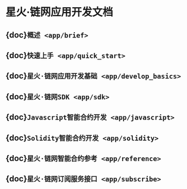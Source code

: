 # 星火·链网应用开发文档

## {doc}`概述 <app/brief>`
## {doc}`快速上手 <app/quick_start>`
## {doc}`星火·链网应用开发基础 <app/develop_basics>`
## {doc}`星火·链网SDK <app/sdk>`
## {doc}`Javascript智能合约开发 <app/javascript>`
## {doc}`Solidity智能合约开发 <app/solidity>`
## {doc}`星火·链网智能合约参考 <app/reference>`
## {doc}`星火·链网订阅服务接口 <app/subscribe>`